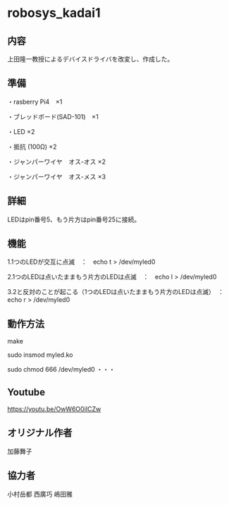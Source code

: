 # robosys_kadai1

## 内容
上田隆一教授によるデバイスドライバを改変し、作成した。

## 準備
・rasberry Pi4　×1　


・ブレッドボード(SAD-101)　×1 


・LED ×2


・抵抗 (100Ω) ×2 


・ジャンパーワイヤ　オス-オス ×2 


・ジャンパーワイヤ　オス-メス ×3

## 詳細

LEDはpin番号5、もう片方はpin番号25に接続。


## 機能
1.1つのLEDが交互に点滅　：　echo t > /dev/myled0


2.1つのLEDは点いたままもう片方のLEDは点滅　：　echo l > /dev/myled0


3.2と反対のことが起こる（1つのLEDは点いたままもう片方のLEDは点滅）　：　echo r > /dev/myled0


## 動作方法
make


sudo insmod myled.ko 


sudo chmod 666 /dev/myled0 ・・・


## Youtube
https://youtu.be/OwW6O0iICZw

## オリジナル作者
加藤舞子

## 協力者
小村岳都
西廣巧
嶋田雅
